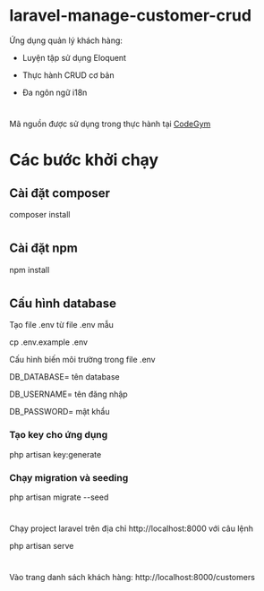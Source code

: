 # laravel-manage-customer-crud
Ứng dụng quản lý khách hàng:

- Luyện tập sử dụng Eloquent

- Thực hành CRUD cơ bản

- Đa ngôn ngữ i18n

#
Mã nguồn được sử dụng trong thực hành tại <a href="https://codegym.vn">CodeGym</a>

#
<h1>Các bước khởi chạy</h1>
<h2>Cài đặt composer</h2>
composer install

#
<h2>Cài đặt npm</h2>
npm install

#
<h2>Cấu hình database</h2>
Tạo file .env từ file .env mẫu

cp .env.example .env

Cấu hình biến môi trường trong file .env

DB_DATABASE= tên database

DB_USERNAME= tên đăng nhập

DB_PASSWORD= mật khẩu

<h3>Tạo key cho ứng dụng</h3>

php artisan key:generate

<h3>Chạy migration và seeding</h3>

php artisan migrate --seed

#
Chạy project laravel trên địa chỉ http://localhost:8000 với câu lệnh

php artisan serve
#

Vào trang danh sách khách hàng: http://localhost:8000/customers
